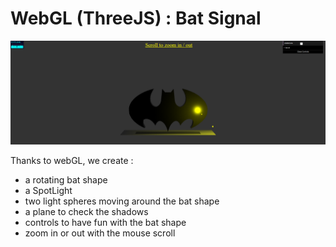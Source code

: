 # WebGL (ThreeJS) : Bat Signal
![Screenshot](/screenshot/batsignal.PNG)

Thanks to webGL, we create :
- a rotating bat shape 
- a SpotLight
- two light spheres moving around the bat shape
- a plane to check the shadows
- controls to have fun with the bat shape
- zoom in or out with the mouse scroll
